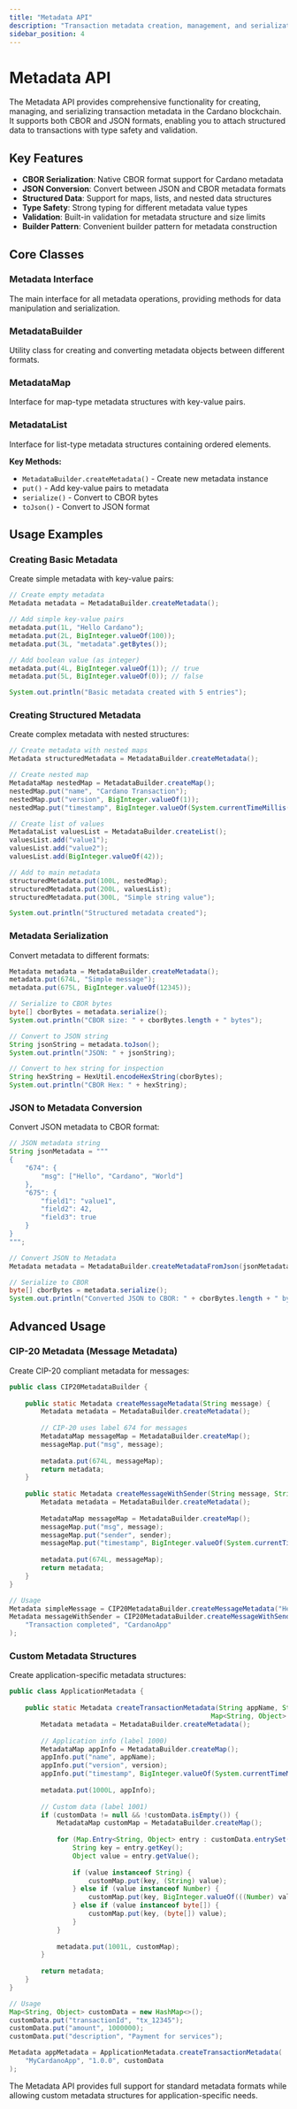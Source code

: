 ```yaml
---
title: "Metadata API"
description: "Transaction metadata creation, management, and serialization"
sidebar_position: 4
---
```


# Metadata API

The Metadata API provides comprehensive functionality for creating, managing, and serializing transaction metadata in the Cardano blockchain. It supports both CBOR and JSON formats, enabling you to attach structured data to transactions with type safety and validation.

## Key Features

- **CBOR Serialization**: Native CBOR format support for Cardano metadata
- **JSON Conversion**: Convert between JSON and CBOR metadata formats
- **Structured Data**: Support for maps, lists, and nested data structures
- **Type Safety**: Strong typing for different metadata value types
- **Validation**: Built-in validation for metadata structure and size limits
- **Builder Pattern**: Convenient builder pattern for metadata construction

## Core Classes

### Metadata Interface
The main interface for all metadata operations, providing methods for data manipulation and serialization.

### MetadataBuilder
Utility class for creating and converting metadata objects between different formats.

### MetadataMap
Interface for map-type metadata structures with key-value pairs.

### MetadataList
Interface for list-type metadata structures containing ordered elements.

**Key Methods:**
- `MetadataBuilder.createMetadata()` - Create new metadata instance
- `put()` - Add key-value pairs to metadata
- `serialize()` - Convert to CBOR bytes
- `toJson()` - Convert to JSON format

## Usage Examples

### Creating Basic Metadata

Create simple metadata with key-value pairs:

```java
// Create empty metadata
Metadata metadata = MetadataBuilder.createMetadata();

// Add simple key-value pairs
metadata.put(1L, "Hello Cardano");
metadata.put(2L, BigInteger.valueOf(100));
metadata.put(3L, "metadata".getBytes());

// Add boolean value (as integer)
metadata.put(4L, BigInteger.valueOf(1)); // true
metadata.put(5L, BigInteger.valueOf(0)); // false

System.out.println("Basic metadata created with 5 entries");
```

### Creating Structured Metadata

Create complex metadata with nested structures:

```java
// Create metadata with nested maps
Metadata structuredMetadata = MetadataBuilder.createMetadata();

// Create nested map
MetadataMap nestedMap = MetadataBuilder.createMap();
nestedMap.put("name", "Cardano Transaction");
nestedMap.put("version", BigInteger.valueOf(1));
nestedMap.put("timestamp", BigInteger.valueOf(System.currentTimeMillis()));

// Create list of values
MetadataList valuesList = MetadataBuilder.createList();
valuesList.add("value1");
valuesList.add("value2");
valuesList.add(BigInteger.valueOf(42));

// Add to main metadata
structuredMetadata.put(100L, nestedMap);
structuredMetadata.put(200L, valuesList);
structuredMetadata.put(300L, "Simple string value");

System.out.println("Structured metadata created");
```

### Metadata Serialization

Convert metadata to different formats:

```java
Metadata metadata = MetadataBuilder.createMetadata();
metadata.put(674L, "Simple message");
metadata.put(675L, BigInteger.valueOf(12345));

// Serialize to CBOR bytes
byte[] cborBytes = metadata.serialize();
System.out.println("CBOR size: " + cborBytes.length + " bytes");

// Convert to JSON string
String jsonString = metadata.toJson();
System.out.println("JSON: " + jsonString);

// Convert to hex string for inspection
String hexString = HexUtil.encodeHexString(cborBytes);
System.out.println("CBOR Hex: " + hexString);
```

### JSON to Metadata Conversion

Convert JSON metadata to CBOR format:

```java
// JSON metadata string
String jsonMetadata = """
{
    "674": {
        "msg": ["Hello", "Cardano", "World"]
    },
    "675": {
        "field1": "value1",
        "field2": 42,
        "field3": true
    }
}
""";

// Convert JSON to Metadata
Metadata metadata = MetadataBuilder.createMetadataFromJson(jsonMetadata);

// Serialize to CBOR
byte[] cborBytes = metadata.serialize();
System.out.println("Converted JSON to CBOR: " + cborBytes.length + " bytes");
```

## Advanced Usage

### CIP-20 Metadata (Message Metadata)

Create CIP-20 compliant metadata for messages:

```java
public class CIP20MetadataBuilder {
    
    public static Metadata createMessageMetadata(String message) {
        Metadata metadata = MetadataBuilder.createMetadata();
        
        // CIP-20 uses label 674 for messages
        MetadataMap messageMap = MetadataBuilder.createMap();
        messageMap.put("msg", message);
        
        metadata.put(674L, messageMap);
        return metadata;
    }
    
    public static Metadata createMessageWithSender(String message, String sender) {
        Metadata metadata = MetadataBuilder.createMetadata();
        
        MetadataMap messageMap = MetadataBuilder.createMap();
        messageMap.put("msg", message);
        messageMap.put("sender", sender);
        messageMap.put("timestamp", BigInteger.valueOf(System.currentTimeMillis()));
        
        metadata.put(674L, messageMap);
        return metadata;
    }
}

// Usage
Metadata simpleMessage = CIP20MetadataBuilder.createMessageMetadata("Hello from Cardano!");
Metadata messageWithSender = CIP20MetadataBuilder.createMessageWithSender(
    "Transaction completed", "CardanoApp"
);
```

### Custom Metadata Structures

Create application-specific metadata structures:

```java
public class ApplicationMetadata {
    
    public static Metadata createTransactionMetadata(String appName, String version, 
                                                   Map<String, Object> customData) {
        Metadata metadata = MetadataBuilder.createMetadata();
        
        // Application info (label 1000)
        MetadataMap appInfo = MetadataBuilder.createMap();
        appInfo.put("name", appName);
        appInfo.put("version", version);
        appInfo.put("timestamp", BigInteger.valueOf(System.currentTimeMillis()));
        
        metadata.put(1000L, appInfo);
        
        // Custom data (label 1001)
        if (customData != null && !customData.isEmpty()) {
            MetadataMap customMap = MetadataBuilder.createMap();
            
            for (Map.Entry<String, Object> entry : customData.entrySet()) {
                String key = entry.getKey();
                Object value = entry.getValue();
                
                if (value instanceof String) {
                    customMap.put(key, (String) value);
                } else if (value instanceof Number) {
                    customMap.put(key, BigInteger.valueOf(((Number) value).longValue()));
                } else if (value instanceof byte[]) {
                    customMap.put(key, (byte[]) value);
                }
            }
            
            metadata.put(1001L, customMap);
        }
        
        return metadata;
    }
}

// Usage
Map<String, Object> customData = new HashMap<>();
customData.put("transactionId", "tx_12345");
customData.put("amount", 1000000);
customData.put("description", "Payment for services");

Metadata appMetadata = ApplicationMetadata.createTransactionMetadata(
    "MyCardanoApp", "1.0.0", customData
);
```

The Metadata API provides full support for standard metadata formats while allowing custom metadata structures for application-specific needs.